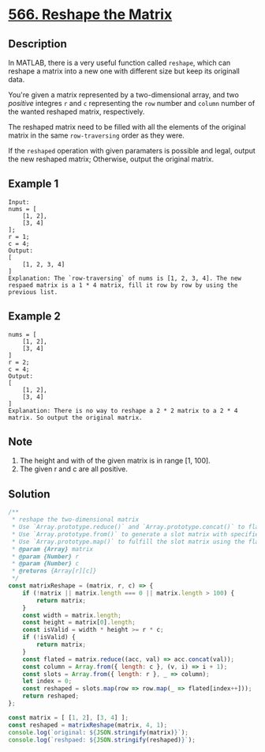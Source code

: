 # [566. Reshape the Matrix](https://leetcode.com/problems/reshape-the-matrix/description/)

## Description
In MATLAB, there is a very useful function called `reshape`, which can reshape a matrix into a new one with different size but keep its originall data.  

You're given a matrix represented by a two-dimensional array, and two *positive* integres `r` and `c` representing the `row` number and `column` number of the wanted reshaped matrix, respectively.  

The reshaped matrix need to be filled with all the elements of the original matrix in the same `row-traversing` order as they were.  

If the `reshaped` operation with given paramaters is possible and legal, output the new reshaped matrix; Otherwise, output the original matrix.  

## Example 1
```
Input: 
nums = [
	[1, 2],
	[3, 4]
];
r = 1;
c = 4;
Output:
[
	[1, 2, 3, 4]
]
Explanation: The `row-traversing` of nums is [1, 2, 3, 4]. The new respaed matrix is a 1 * 4 matrix, fill it row by row by using the previous list.
```

## Example 2
```
nums = [
	[1, 2],
	[3, 4]
]
r = 2;
c = 4;
Output: 
[
	[1, 2],
	[3, 4]
]
Explanation: There is no way to reshape a 2 * 2 matrix to a 2 * 4 matrix. So output the original matrix.
```

## Note
1. The height and with of the given matrix is in range [1, 100].
2. The given r and c are all positive.

## Solution
```javascript
/**
 * reshape the two-dimensional matrix
 * Use `Array.prototype.reduce()` and `Array.prototype.concat()` to flat the two-dimensional matrix into one-dimensional flated matrix.
 * Use `Array.prototype.from()` to generate a slot matrix with specified `row` and `column`.
 * Use `Array.prototype.map()` to fulfill the slot matrix using the flated matrix elements.
 * @param {Array} matrix
 * @param {Number} r
 * @param {Number} c
 * @returns {Array[r][c]}
 */
const matrixReshape = (matrix, r, c) => {
	if (!matrix || matrix.length === 0 || matrix.length > 100) {
		return matrix;
	}
	const width = matrix.length;
	const height = matrix[0].length;
	const isValid = width * height >= r * c;
	if (!isValid) {
		return matrix;
	}
	const flated = matrix.reduce((acc, val) => acc.concat(val));
	const column = Array.from({ length: c }, (v, i) => i + 1);
	const slots = Array.from({ length: r }, _ => column);
	let index = 0;
	const reshaped = slots.map(row => row.map(_ => flated[index++]));
	return reshaped;
};

const matrix = [ [1, 2], [3, 4] ];
const reshaped = matrixReshape(matrix, 4, 1);
console.log(`original: ${JSON.stringify(matrix)}`);
console.log(`reshpaed: ${JSON.stringify(reshaped)}`);

```